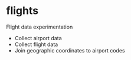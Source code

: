 # flights
Flight data experimentation

<ul>
    <li>Collect airport data</li>
    <li>Collect flight data</li>
    <li>Join geographic coordinates to airport codes</li>
</ul>
